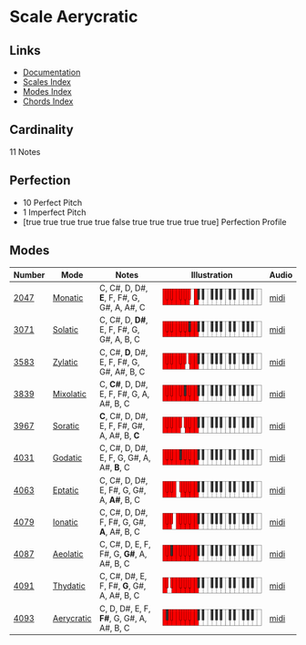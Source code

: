 # Scale Aerycratic

## Links

- [Documentation](index.md)
- [Scales Index](Scales.md)
- [Modes Index](Modes.md)
- [Chords Index](Chords.md)

## Cardinality

11 Notes

## Perfection

- 10 Perfect Pitch
- 1 Imperfect Pitch
- [true true true true true false true true true true true] Perfection Profile

## Modes

| Number | Mode | Notes | Illustration | Audio |
|--------|------|-------|--------------|-------|
| [2047](https://ianring.com/musictheory/scales/2047) | [Monatic](ModeMonatic.md) | C, C#, D, D#, **E**, F, F#, G, G#, A, A#, C | ![CNaturalMonatic](ModeCNaturalMonatic.png) | [midi](https://github.com/edipermadi/music/blob/main/docs/ModeCNaturalMonatic.mid?raw=true) | 
| [3071](https://ianring.com/musictheory/scales/3071) | [Solatic](ModeSolatic.md) | C, C#, D, **D#**, E, F, F#, G, G#, A, B, C | ![CNaturalSolatic](ModeCNaturalSolatic.png) | [midi](https://github.com/edipermadi/music/blob/main/docs/ModeCNaturalSolatic.mid?raw=true) | 
| [3583](https://ianring.com/musictheory/scales/3583) | [Zylatic](ModeZylatic.md) | C, C#, **D**, D#, E, F, F#, G, G#, A#, B, C | ![CNaturalZylatic](ModeCNaturalZylatic.png) | [midi](https://github.com/edipermadi/music/blob/main/docs/ModeCNaturalZylatic.mid?raw=true) | 
| [3839](https://ianring.com/musictheory/scales/3839) | [Mixolatic](ModeMixolatic.md) | C, **C#**, D, D#, E, F, F#, G, A, A#, B, C | ![CNaturalMixolatic](ModeCNaturalMixolatic.png) | [midi](https://github.com/edipermadi/music/blob/main/docs/ModeCNaturalMixolatic.mid?raw=true) | 
| [3967](https://ianring.com/musictheory/scales/3967) | [Soratic](ModeSoratic.md) | **C**, C#, D, D#, E, F, F#, G#, A, A#, B, **C** | ![CNaturalSoratic](ModeCNaturalSoratic.png) | [midi](https://github.com/edipermadi/music/blob/main/docs/ModeCNaturalSoratic.mid?raw=true) | 
| [4031](https://ianring.com/musictheory/scales/4031) | [Godatic](ModeGodatic.md) | C, C#, D, D#, E, F, G, G#, A, A#, **B**, C | ![CNaturalGodatic](ModeCNaturalGodatic.png) | [midi](https://github.com/edipermadi/music/blob/main/docs/ModeCNaturalGodatic.mid?raw=true) | 
| [4063](https://ianring.com/musictheory/scales/4063) | [Eptatic](ModeEptatic.md) | C, C#, D, D#, E, F#, G, G#, A, **A#**, B, C | ![CNaturalEptatic](ModeCNaturalEptatic.png) | [midi](https://github.com/edipermadi/music/blob/main/docs/ModeCNaturalEptatic.mid?raw=true) | 
| [4079](https://ianring.com/musictheory/scales/4079) | [Ionatic](ModeIonatic.md) | C, C#, D, D#, F, F#, G, G#, **A**, A#, B, C | ![CNaturalIonatic](ModeCNaturalIonatic.png) | [midi](https://github.com/edipermadi/music/blob/main/docs/ModeCNaturalIonatic.mid?raw=true) | 
| [4087](https://ianring.com/musictheory/scales/4087) | [Aeolatic](ModeAeolatic.md) | C, C#, D, E, F, F#, G, **G#**, A, A#, B, C | ![CNaturalAeolatic](ModeCNaturalAeolatic.png) | [midi](https://github.com/edipermadi/music/blob/main/docs/ModeCNaturalAeolatic.mid?raw=true) | 
| [4091](https://ianring.com/musictheory/scales/4091) | [Thydatic](ModeThydatic.md) | C, C#, D#, E, F, F#, **G**, G#, A, A#, B, C | ![CNaturalThydatic](ModeCNaturalThydatic.png) | [midi](https://github.com/edipermadi/music/blob/main/docs/ModeCNaturalThydatic.mid?raw=true) | 
| [4093](https://ianring.com/musictheory/scales/4093) | [Aerycratic](ModeAerycratic.md) | C, D, D#, E, F, **F#**, G, G#, A, A#, B, C | ![CNaturalAerycratic](ModeCNaturalAerycratic.png) | [midi](https://github.com/edipermadi/music/blob/main/docs/ModeCNaturalAerycratic.mid?raw=true) | 
